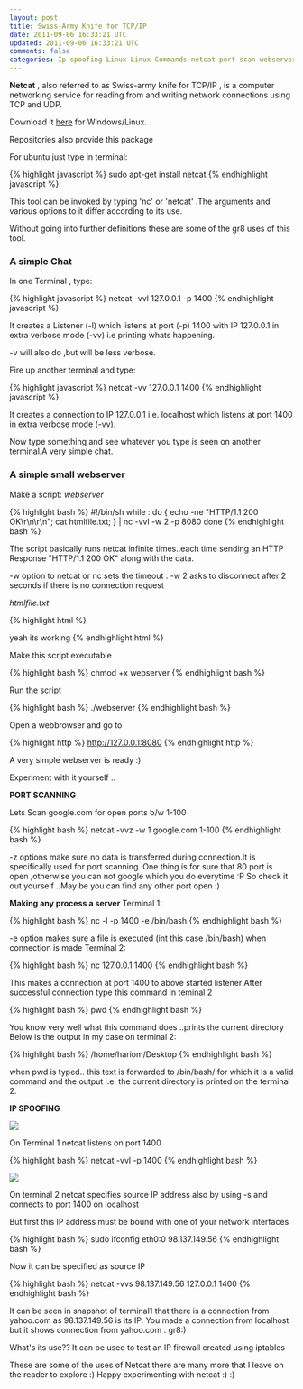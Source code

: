 ```yaml
---
layout: post
title: Swiss-Army Knife for TCP/IP
date: 2011-09-06 16:33:21 UTC
updated: 2011-09-06 16:33:21 UTC
comments: false
categories: Ip spoofing Linux Linux Commands netcat port scan webserver
---
```

**Netcat** , also referred to as Swiss-army knife for TCP/IP , is a computer networking service for reading from and writing network connections using TCP and UDP.

Download it [here](http://www.downloadnetcat.com/) for Windows/Linux.

Repositories also provide this package

For ubuntu just type in terminal:

{% highlight javascript %}
sudo apt-get install netcat
{% endhighlight javascript %}

This tool can be invoked by typing 'nc' or 'netcat' .The arguments and various options to it differ according to its use.

Without going into further definitions these are some of the gr8 uses of this tool.

### **A simple Chat**

In one Terminal , type:

{% highlight javascript %}
netcat -vvl 127.0.0.1 -p 1400</pre>
{% endhighlight javascript %}

It creates a Listener (-l) which listens at port (-p) 1400 with IP 127.0.0.1 in extra verbose mode (-vv) i.e printing whats happening.

-v will also do ,but will be less verbose.

Fire up another terminal and type:

{% highlight javascript %}
netcat -vv 127.0.0.1 1400
{% endhighlight javascript %}

It creates a connection to IP 127.0.0.1 i.e. localhost which listens at port 1400 in extra verbose mode (-vv).

Now type something and see whatever you type is seen on another terminal.A very simple chat.

### **A simple small webserver**

Make a script:
 _webserver_

{% highlight bash %}
#!/bin/sh
while :
do
{ echo -ne "HTTP/1.1 200 OK\r\n\r\n";
 cat htmlfile.txt;
} | nc -vvl -w 2 -p 8080
done
{% endhighlight bash %}

The script basically runs netcat infinite times..each time sending an HTTP Response "HTTP/1.1 200 OK" along with the data.

-w option to netcat or nc sets the timeout . -w 2 asks to disconnect after 2 seconds if there is no connection request

_htmlfile.txt_

{% highlight html %}
<html>
<head>
<title>A simple Webserver</title>
</head>
<body>
yeah its working
</body>
</html>
</pre>
{% endhighlight html %}

Make this script executable

{% highlight bash %}
chmod +x webserver
{% endhighlight bash %}

Run the script

{% highlight bash %}
./webserver
{% endhighlight bash %}

Open a webbrowser and go to

{% highlight http %}
http://127.0.0.1:8080
{% endhighlight http %}

A very simple webserver is ready :)

Experiment with it yourself ..

**PORT SCANNING**

Lets Scan google.com for open ports b/w 1-100

{% highlight bash %}
netcat -vvz -w 1 google.com 1-100
{% endhighlight bash %}

-z options make sure no data is transferred during connection.It is specifically used for port scanning.
One thing is for sure that 80 port is open ,otherwise you can not google which you do everytime :P
So check it out yourself ..May be you can find any other port open :)

**Making any process a server**
Terminal 1:

{% highlight bash %}
nc -l -p 1400 -e /bin/bash
{% endhighlight bash %}

-e option makes sure a file is executed (int this case /bin/bash) when connection is made
Terminal 2:

{% highlight bash %}
nc  127.0.0.1 1400
{% endhighlight bash %}

This makes a connection at port 1400 to above started listener
After successful connection type this command in teminal 2

{% highlight bash %}
pwd
{% endhighlight bash %}

You know very well what this command does ..prints the current directory
Below is the output in my case on terminal 2:

{% highlight bash %}
/home/hariom/Desktop
{% endhighlight bash %}

when pwd is typed.. this text is forwarded to /bin/bash/ for which it is a valid command and the output i.e. the current directory is printed on the terminal 2.

**IP SPOOFING**

<a href="http://4.bp.blogspot.com/_lNQnTvuzXNg/TOKAgUrkR9I/AAAAAAAAAEg/K1TEaQnvMBw/s1600/screenshot1.png" target="_blank">
	<img src="http://4.bp.blogspot.com/_lNQnTvuzXNg/TOKAgUrkR9I/AAAAAAAAAEg/K1TEaQnvMBw/s1600/screenshot1.png" />
</a>

On Terminal 1 netcat listens on port 1400

{% highlight bash %}
netcat -vvl -p 1400
{% endhighlight bash %}

<a href="http://4.bp.blogspot.com/_lNQnTvuzXNg/TOKApiCC0FI/AAAAAAAAAEk/UwlyC3CViFY/s1600/screenshot2.png" target="_blank">
	<img src="http://4.bp.blogspot.com/_lNQnTvuzXNg/TOKApiCC0FI/AAAAAAAAAEk/UwlyC3CViFY/s1600/screenshot2.png" />
</a>

On terminal 2 netcat specifies source IP address also by using -s and connects to port 1400 on localhost

But first this IP address must be bound with one of your network interfaces

{% highlight bash %}
sudo ifconfig eth0:0 98.137.149.56
{% endhighlight bash %}

Now it can be specified as source IP

{% highlight bash %}
netcat -vvs 98.137.149.56 127.0.0.1 1400
{% endhighlight bash %}

It can be seen in snapshot of terminal1 that there is a connection from yahoo.com as 98.137.149.56 is its IP. You made a connection from localhost but it shows connection from yahoo.com . gr8:)

What's its use??
It can be used to test an IP firewall created using iptables

These are some of the uses of Netcat there are many more that I leave on the reader to explore :)
Happy experimenting with netcat :) :)
<style>
p + p {
 text-indent: 0;
}
</style>


